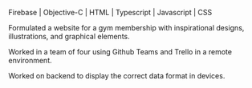 Firebase | Objective-C | HTML | Typescript | Javascript | CSS

Formulated a website for a gym membership with inspirational designs, illustrations, and graphical elements.

Worked in a team of four using Github Teams and Trello in a remote environment.

Worked on backend to display the correct data format in devices.
